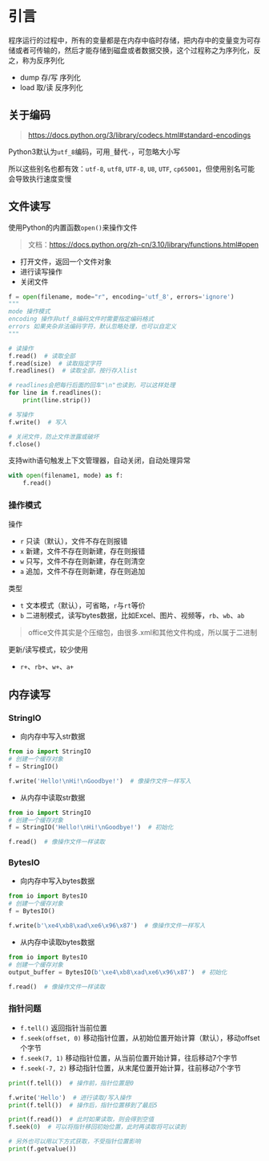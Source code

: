 # 引言

程序运行的过程中，所有的变量都是在内存中临时存储，把内存中的变量变为可存储或者可传输的，然后才能存储到磁盘或者数据交换，这个过程称之为序列化，反之，称为反序列化

- dump 存/写 序列化
- load 取/读 反序列化

## 关于编码

> <https://docs.python.org/3/library/codecs.html#standard-encodings>

Python3默认为`utf_8`编码，可用`_`替代`-`，可忽略大小写

所以这些别名也都有效：`utf-8`, `utf8`, `UTF-8`, `U8`, `UTF`, `cp65001`，但使用别名可能会导致执行速度变慢

## 文件读写

使用Python的内置函数`open()`来操作文件

> 文档：<https://docs.python.org/zh-cn/3.10/library/functions.html#open>

- 打开文件，返回一个文件对象
- 进行读写操作
- 关闭文件

```python
f = open(filename, mode="r", encoding='utf_8', errors='ignore')
"""
mode 操作模式
encoding 操作非utf_8编码文件时需要指定编码格式
errors 如果夹杂非法编码字符，默认忽略处理，也可以自定义
"""

# 读操作
f.read()  # 读取全部
f.read(size)  # 读取指定字符
f.readlines()  # 读取全部，按行存入list

# readlines会把每行后面的回车"\n"也读到，可以这样处理
for line in f.readlines():
    print(line.strip())

# 写操作
f.write()  # 写入

# 关闭文件，防止文件泄露或破坏
f.close()  
```

支持with语句触发上下文管理器，自动关闭，自动处理异常

```python
with open(filename1, mode) as f:
    f.read()
```

### 操作模式

操作

- `r` 只读（默认），文件不存在则报错
- `x` 新建，文件不存在则新建，存在则报错
- `w` 只写，文件不存在则新建，存在则清空
- `a` 追加，文件不存在则新建，存在则追加

类型

- `t` 文本模式（默认），可省略，`r`与`rt`等价
- `b` 二进制模式，读写bytes数据，比如Excel、图片、视频等，`rb`、`wb`、`ab`

> office文件其实是个压缩包，由很多.xml和其他文件构成，所以属于二进制

更新/读写模式，较少使用

- `r+`、`rb+`、`w+`、`a+`

## 内存读写

### StringIO

- 向内存中写入str数据

```python
from io import StringIO
# 创建一个缓存对象
f = StringIO()

f.write('Hello!\nHi!\nGoodbye!')  # 像操作文件一样写入
```

- 从内存中读取str数据

```python
from io import StringIO
# 创建一个缓存对象
f = StringIO('Hello!\nHi!\nGoodbye!')  # 初始化

f.read()  # 像操作文件一样读取
```

### BytesIO

- 向内存中写入bytes数据

```python
from io import BytesIO
# 创建一个缓存对象
f = BytesIO()

f.write(b'\xe4\xb8\xad\xe6\x96\x87')  # 像操作文件一样写入
```

- 从内存中读取bytes数据

```python
from io import BytesIO
# 创建一个缓存对象
output_buffer = BytesIO(b'\xe4\xb8\xad\xe6\x96\x87')  # 初始化

f.read()  # 像操作文件一样读取
```

### 指针问题

- `f.tell()`  返回指针当前位置
- `f.seek(offset, 0)`  移动指针位置，从初始位置开始计算（默认），移动offset个字节
- `f.seek(7, 1)`  移动指针位置，从当前位置开始计算，往后移动7个字节
- `f.seek(-7, 2)`  移动指针位置，从末尾位置开始计算，往前移动7个字节

```python
print(f.tell())  # 操作前，指针位置是0

f.write('Hello')  # 进行读取/写入操作
print(f.tell())  # 操作后，指针位置移到了最后5

print(f.read())  # 此时如果读取，则会得到空值
f.seek(0)  # 可以将指针移回初始位置，此时再读取将可以读到
```

```python
# 另外也可以用以下方式获取，不受指针位置影响
print(f.getvalue())
```
